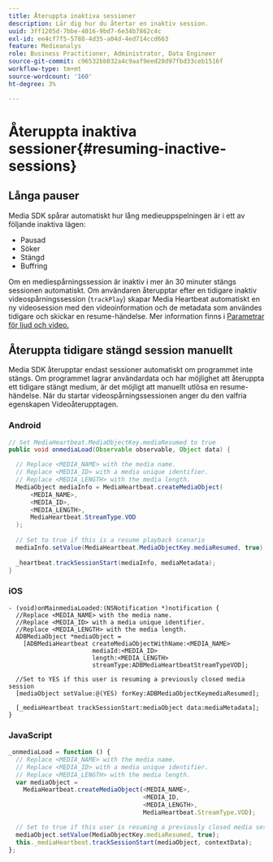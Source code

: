 ```yaml
---
title: Återuppta inaktiva sessioner
description: Lär dig hur du återtar en inaktiv session.
uuid: 3ff1205d-7bbe-4016-9bd7-6e34b7862c4c
exl-id: ee4cf7f5-5788-4d35-a04d-4ed714ccd663
feature: Medieanalys
role: Business Practitioner, Administrator, Data Engineer
source-git-commit: c96532bb032a4c9aaf9eed28d97fbd33ceb1516f
workflow-type: tm+mt
source-wordcount: '160'
ht-degree: 3%

---
```


# Återuppta inaktiva sessioner{#resuming-inactive-sessions}

## Långa pauser

Media SDK spårar automatiskt hur lång medieuppspelningen är i ett av följande inaktiva lägen:

* Pausad
* Söker
* Stängd
* Buffring

Om en mediespårningssession är inaktiv i mer än 30 minuter stängs sessionen automatiskt. Om användaren återupptar efter en tidigare inaktiv videospårningssession (`trackPlay`) skapar Media Heartbeat automatiskt en ny videosession med den videoinformation och de metadata som användes tidigare och skickar en resume-händelse. Mer information finns i [Parametrar för ljud och video.](/help/metrics-and-metadata/audio-video-parameters.md)

## Återuppta tidigare stängd session manuellt

Media SDK återupptar endast sessioner automatiskt om programmet inte stängs. Om programmet lagrar användardata och har möjlighet att återuppta ett tidigare stängt medium, är det möjligt att manuellt utlösa en resume-händelse. När du startar videospårningssessionen anger du den valfria egenskapen Videoåterupptagen.

### Android

```java
// Set MediaHeartbeat.MediaObjectKey.mediaResumed to true 
public void onmediaLoad(Observable observable, Object data) { 

  // Replace <MEDIA_NAME> with the media name. 
  // Replace <MEDIA_ID> with a media unique identifier. 
  // Replace <MEDIA_LENGTH> with the media length.  
  MediaObject mediaInfo = MediaHeartbeat.createMediaObject(  
      <MEDIA_NAME>,  
      <MEDIA_ID>,  
      <MEDIA_LENGTH>,  
      MediaHeartbeat.StreamType.VOD 
  ); 
   
  // Set to true if this is a resume playback scenario 
  mediaInfo.setValue(MediaHeartbeat.MediaObjectKey.mediaResumed, true);
   
  _heartbeat.trackSessionStart(mediaInfo, mediaMetadata); 
}
```

### iOS

```
- (void)onMainmediaLoaded:(NSNotification *)notification { 
  //Replace <MEDIA_NAME> with the media name. 
  //Replace <MEDIA_ID> with a media unique identifier. 
  //Replace <MEDIA_LENGTH> with the media length.     
  ADBMediaObject *mediaObject =  
    [ADBMediaHeartbeat createMediaObjectWithName:<MEDIA_NAME> 
                       mediaId:<MEDIA_ID> 
                       length:<MEDIA_LENGTH> 
                       streamType:ADBMediaHeartbeatStreamTypeVOD]; 

  //Set to YES if this user is resuming a previously closed media session 
  [mediaObject setValue:@(YES) forKey:ADBMediaObjectKeymediaResumed];

  [_mediaHeartbeat trackSessionStart:mediaObject data:mediaMetadata]; 
} 
```

### JavaScript

```js
_onmediaLoad = function () { 
  // Replace <MEDIA_NAME> with the media name. 
  // Replace <MEDIA_ID> with a media unique identifier. 
  // Replace <MEDIA_LENGTH> with the media length.  
  var mediaObject =  
    MediaHeartbeat.createMediaObject(<MEDIA_NAME>,  
                                     <MEDIA_ID,  
                                     <MEDIA_LENGTH>,  
                                     MediaHeartbeat.StreamType.VOD);

  // Set to true if this user is resuming a previously closed media session 
  mediaObject.setValue(MediaObjectKey.mediaResumed, true); 
  this._mediaHeartbeat.trackSessionStart(mediaObject, contextData); 
};
```
